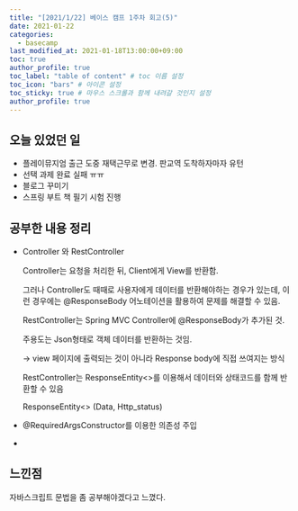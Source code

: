 ```yaml
---
title: "[2021/1/22] 베이스 캠프 1주차 회고(5)"
date: 2021-01-22
categories: 
  - basecamp
last_modified_at: 2021-01-18T13:00:00+09:00
toc: true
author_profile: true
toc_label: "table of content" # toc 이름 설정
toc_icon: "bars" # 아이콘 설정
toc_sticky: true # 마우스 스크롤과 함께 내려갈 것인지 설정
author_profile: true
---
```


## 오늘 있었던 일

- 플레이뮤지엄 출근 도중 재택근무로 변경. 판교역 도착하자마자 유턴
- 선택 과제 완료 실패 ㅠㅠ
- 블로그 꾸미기
- 스프링 부트 책 필기 시험 진행

## 공부한 내용 정리

- Controller 와 RestController

  Controller는 요청을 처리한 뒤, Client에게 View를 반환함.

  그러나 Controller도 때때로 사용자에게 데이터를 반환해야하는 경우가 있는데, 이런 경우에는 @ResponseBody 어노테이션을 활용하여 문제를 해결할 수 있음.

   

  RestController는  Spring MVC Controller에 @ResponseBody가 추가된 것.

  주용도는 Json형태로 객체 데이터를 반환하는 것임.

  -> view 페이지에 출력되는 것이 아니라 Response body에 직접 쓰여지는 방식

  RestController는 ResponseEntity<>를 이용해서 데이터와 상태코드를 함께 반환할 수 있음

  ResponseEntity<> (Data, Http_status)

  

- @RequiredArgsConstructor를 이용한 의존성 주입

  

- 



## 느낀점

자바스크립트 문법을 좀 공부해야겠다고 느꼈다.



